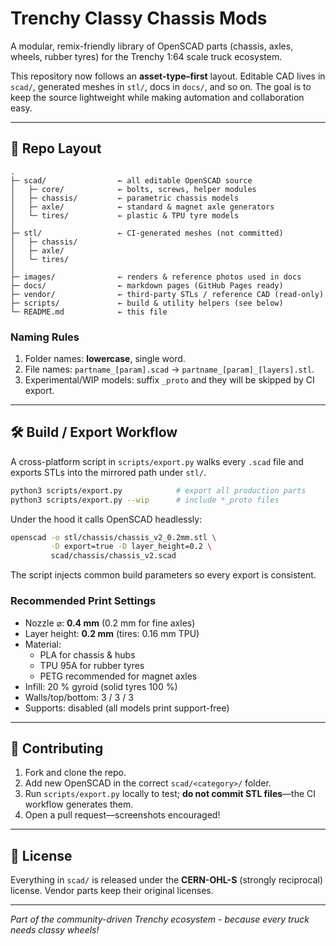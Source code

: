 # Trenchy Classy Chassis Mods

A modular, remix-friendly library of OpenSCAD parts (chassis, axles, wheels, rubber tyres) for the Trenchy 1:64 scale truck ecosystem.

This repository now follows an **asset-type–first** layout.  Editable CAD lives in `scad/`, generated meshes in `stl/`, docs in `docs/`, and so on.  The goal is to keep the source lightweight while making automation and collaboration easy.

---

## 📁 Repo Layout

```
.
├─ scad/                ← all editable OpenSCAD source
│   ├─ core/            ← bolts, screws, helper modules
│   ├─ chassis/         ← parametric chassis models
│   ├─ axle/            ← standard & magnet axle generators
│   └─ tires/           ← plastic & TPU tyre models
│
├─ stl/                 ← CI-generated meshes (not committed)
│   ├─ chassis/
│   ├─ axle/
│   └─ tires/
│
├─ images/              ← renders & reference photos used in docs
├─ docs/                ← markdown pages (GitHub Pages ready)
├─ vendor/              ← third-party STLs / reference CAD (read-only)
├─ scripts/             ← build & utility helpers (see below)
└─ README.md            ← this file
```

### Naming Rules
1. Folder names: **lowercase**, single word.
2. File names: `partname_[param].scad` → `partname_[param]_[layers].stl`.
3. Experimental/WIP models: suffix `_proto` and they will be skipped by CI export.

---

## 🛠 Build / Export Workflow

A cross-platform script in `scripts/export.py` walks every `.scad` file and exports STLs into the mirrored path under `stl/`.

```bash
python3 scripts/export.py            # export all production parts
python3 scripts/export.py --wip      # include *_proto files
```

Under the hood it calls OpenSCAD headlessly:

```bash
openscad -o stl/chassis/chassis_v2_0.2mm.stl \
         -D export=true -D layer_height=0.2 \
         scad/chassis/chassis_v2.scad
```

The script injects common build parameters so every export is consistent.

### Recommended Print Settings
* Nozzle ⌀: **0.4 mm**  (0.2 mm for fine axles)
* Layer height: **0.2 mm** (tires: 0.16 mm TPU)
* Material:
  * PLA for chassis & hubs
  * TPU 95A for rubber tyres
  * PETG recommended for magnet axles
* Infill: 20 % gyroid (solid tyres 100 %)
* Walls/top/bottom: 3 / 3 / 3
* Supports: disabled (all models print support-free)

---

## 🤝 Contributing
1. Fork and clone the repo.
2. Add new OpenSCAD in the correct `scad/<category>/` folder.
3. Run `scripts/export.py` locally to test; **do not commit STL files**—the CI workflow generates them.
4. Open a pull request—screenshots encouraged!

---

## 📄 License
Everything in `scad/` is released under the **CERN-OHL-S** (strongly reciprocal) license.  Vendor parts keep their original licenses.

---

*Part of the community-driven Trenchy ecosystem - because every truck needs classy wheels!*